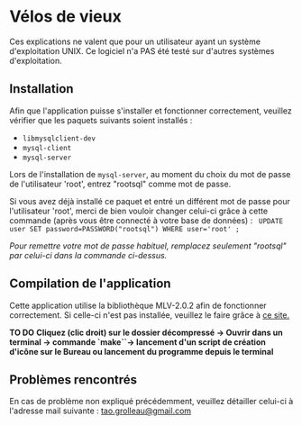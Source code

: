 ﻿# Vélos de vieux

Ces explications ne valent que pour un utilisateur ayant un système d'exploitation UNIX. Ce logiciel n'a PAS été testé sur d'autres systèmes d'exploitation.

## Installation

Afin que l'application puisse s'installer et fonctionner correctement, veuillez vérifier que les paquets suivants soient installés :

 * `libmysqlclient-dev`
 * `mysql-client`
 * `mysql-server`

Lors de l'installation de `mysql-server`, au moment du choix du mot de passe de l'utilisateur 'root', entrez "rootsql" comme mot de passe.

Si vous avez déjà installé ce paquet et entré un différent mot de passe pour l'utilisateur 'root', merci de bien vouloir changer celui-ci grâce à cette commande (après vous être connecté à votre base de données) : 
``` UPDATE user SET password=PASSWORD("rootsql") WHERE user='root' ;```

_Pour remettre votre mot de passe habituel, remplacez seulement "rootsql" par celui-ci dans la commande ci-dessus._

## Compilation de l'application

Cette application utilise la bibliothèque MLV-2.0.2 afin de fonctionner correctement. Si celle-ci n'est pas installée, veuillez le faire grâce à [ce site.](http://www-igm.univ-mlv.fr/~boussica/mlv/api/French/html/installation_linux.html)


**TO DO**
**Cliquez (clic droit) sur le dossier décompressé -> Ouvrir dans un terminal -> commande `make``-> lancement d'un script de création d'icône sur le Bureau ou lancement du programme depuis le terminal**

## Problèmes rencontrés

En cas de problème non expliqué précédemment, veuillez détailler celui-ci à l'adresse mail suivante : tao.grolleau@gmail.com

